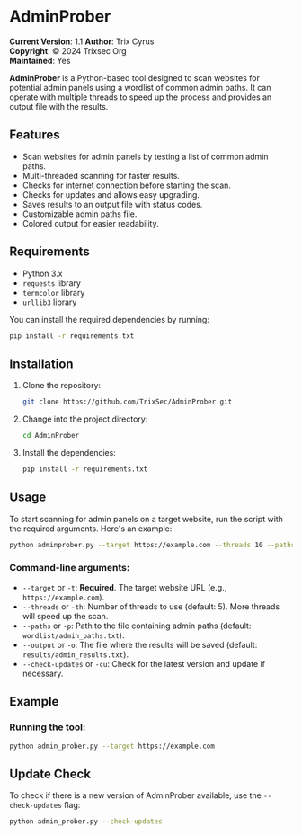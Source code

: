 # AdminProber

**Current Version**: 1.1
**Author**: Trix Cyrus  
**Copyright**: © 2024 Trixsec Org  
**Maintained**: Yes


**AdminProber** is a Python-based tool designed to scan websites for potential admin panels using a wordlist of common admin paths. It can operate with multiple threads to speed up the process and provides an output file with the results.

## Features

- Scan websites for admin panels by testing a list of common admin paths.
- Multi-threaded scanning for faster results.
- Checks for internet connection before starting the scan.
- Checks for updates and allows easy upgrading.
- Saves results to an output file with status codes.
- Customizable admin paths file.
- Colored output for easier readability.

## Requirements

- Python 3.x
- `requests` library
- `termcolor` library
- `urllib3` library

You can install the required dependencies by running:

```bash
pip install -r requirements.txt
```

## Installation

1. Clone the repository:

   ```bash
   git clone https://github.com/TrixSec/AdminProber.git
   ```

2. Change into the project directory:

   ```bash
   cd AdminProber
   ```

3. Install the dependencies:

   ```bash
   pip install -r requirements.txt
   ```

## Usage

To start scanning for admin panels on a target website, run the script with the required arguments. Here's an example:

```bash
python adminprober.py --target https://example.com --threads 10 --paths wordlist/admin_paths.txt --output results/admin_results.txt
```

### Command-line arguments:

- `--target` or `-t`: **Required**. The target website URL (e.g., `https://example.com`).
- `--threads` or `-th`: Number of threads to use (default: 5). More threads will speed up the scan.
- `--paths` or `-p`: Path to the file containing admin paths (default: `wordlist/admin_paths.txt`).
- `--output` or `-o`: The file where the results will be saved (default: `results/admin_results.txt`).
- `--check-updates` or `-cu`: Check for the latest version and update if necessary.

## Example

### Running the tool:

```bash
python admin_prober.py --target https://example.com
```

## Update Check

To check if there is a new version of AdminProber available, use the `--check-updates` flag:

```bash
python admin_prober.py --check-updates
```

